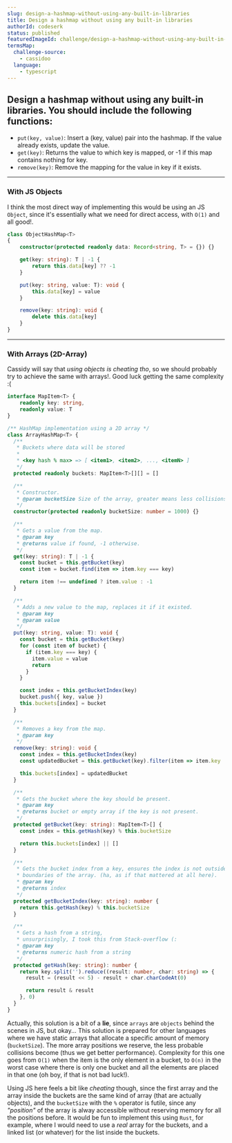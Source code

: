 ```yaml
---
slug: design-a-hashmap-without-using-any-built-in-libraries
title: Design a hashmap without using any built-in libraries
authorId: codeserk
status: published
featuredImageId: challenge/design-a-hashmap-without-using-any-built-in-libraries/card-challenge
termsMap:
  challenge-source:
    - cassidoo
  language:
    - typescript
---
```


## Design a hashmap without using any built-in libraries. You should include the following functions:

* `put(key, value)`: Insert a (key, value) pair into the hashmap. If the value already exists, update the value.
* `get(key)`: Returns the value to which key is mapped, or -1 if this map contains nothing for key.
* `remove(key)`: Remove the mapping for the value in key if it exists.

----

### With JS Objects

I think the most direct way of implementing this would be using an JS `Object`, since it's essentially what we need for direct access, with `O(1)` and all good!.

```ts
class ObjectHashMap<T>
{
    constructor(protected readonly data: Record<string, T> = {}) {}

    get(key: string): T | -1 {
        return this.data[key] ?? -1
    }

    put(key: string, value: T): void {
        this.data[key] = value
    }

    remove(key: string): void {
        delete this.data[key]
    }
}
```

----

### With Arrays (2D-Array)

Cassidy will say that _using objects is cheating tho_, so we should probably try to achieve the same with arrays!. Good luck getting the same complexity :(


```ts
interface MapItem<T> {
    readonly key: string,
    readonly value: T
}

/** HashMap implementation using a 2D array */
class ArrayHashMap<T> {
  /**
   * Buckets where data will be stored
   *
   * <key hash % max> => [ <item1>, <item2>, ..., <itemN> ]
   */
  protected readonly buckets: MapItem<T>[][] = []

  /**
   * Constructor.
   * @param bucketSize Size of the array, greater means less collisions.
   */
  constructor(protected readonly bucketSize: number = 1000) {}

  /**
   * Gets a value from the map.
   * @param key
   * @returns value if found, -1 otherwise.
   */
  get(key: string): T | -1 {
    const bucket = this.getBucket(key)
    const item = bucket.find(item => item.key === key)

    return item !== undefined ? item.value : -1
  }

  /**
   * Adds a new value to the map, replaces it if it existed.
   * @param key
   * @param value
   */
  put(key: string, value: T): void {
    const bucket = this.getBucket(key)
    for (const item of bucket) {
      if (item.key === key) {
        item.value = value
        return
      }
    }

    const index = this.getBucketIndex(key)
    bucket.push({ key, value })
    this.buckets[index] = bucket
  }

  /**
   * Removes a key from the map.
   * @param key
   */
  remove(key: string): void {
    const index = this.getBucketIndex(key)
    const updatedBucket = this.getBucket(key).filter(item => item.key !== key)

    this.buckets[index] = updatedBucket
  }

  /**
   * Gets the bucket where the key should be present.
   * @param key
   * @returns bucket or empty array if the key is not present.
   */
  protected getBucket(key: string): MapItem<T>[] {
    const index = this.getHash(key) % this.bucketSize

    return this.buckets[index] || []
  }

  /**
   * Gets the bucket index from a key, ensures the index is not outside the
   * boundaries of the array. (ha, as if that mattered at all here).
   * @param key
   * @returns index
   */
  protected getBucketIndex(key: string): number {
    return this.getHash(key) % this.bucketSize
  }

  /**
   * Gets a hash from a string,
   * unsurprisingly, I took this from Stack-overflow (:
   * @param key
   * @returns numeric hash from a string
   */
  protected getHash(key: string): number {
    return key.split('').reduce((result: number, char: string) => {
      result = (result << 5) - result + char.charCodeAt(0)

      return result & result
    }, 0)
  }
}
```

Actually, this solution is a bit of a **lie**, since `arrays` are `objects` behind the scenes in JS, but okay... This solution is prepared for other languages where we have static arrays that allocate a specific amount of memory (`bucketSize`). The more array positions we reserve, the less probable collisions become (thus we get better performance). Complexity for this one goes from `O(1)` when the item is the only element in a bucket, to `O(n)` in the worst case where there is only one bucket and all the elements are placed in that one (oh boy, if that is not bad luck!).

Using JS here feels a bit like _cheating_ though, since the first array and the array inside the buckets are the same kind of array (that are actually objects), and the `bucketSize` with the `%` operator is futile, since any _"position"_ of the array is alway accessible without reserving memory for all the positions before. It would be fun to implement this using `Rust`, for example, where I would need to use a _real_ array for the buckets, and a linked list (or whatever) for the list inside the buckets.